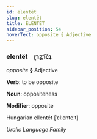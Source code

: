 ```yaml
---
id: elentët
slug: elentët
title: ELENTËT
sidebar_position: 54
hoverText: opposite § Adjective
---
```


### elentët&emsp;<span kind="abugida">ɽɿʓ̃ɿc̆ʇ</span>

*opposite* **§** Adjective

**Verb**: to be opposite

**Noun**: oppositeness

**Modifier**: opposite

Hungarian ellentét [ˈɛlːɛnteːt]

*Uralic Language Family*